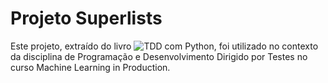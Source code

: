 # Projeto Superlists

Este projeto, extraído do livro ![TDD com Python](https://aurimrv.gitbook.io/tdd-python), foi utilizado no contexto da disciplina de Programação e Desenvolvimento Dirigido por Testes no curso Machine Learning in Production.
